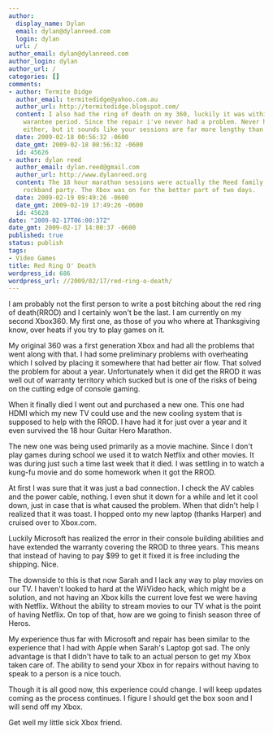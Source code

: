 ```yaml
---
author:
  display_name: Dylan
  email: dylan@dylanreed.com
  login: dylan
  url: /
author_email: dylan@dylanreed.com
author_login: dylan
author_url: /
categories: []
comments:
- author: Termite Didge
  author_email: termitedidge@yahoo.com.au
  author_url: http://termitedidge.blogspot.com/
  content: I also had the ring of death on my 360, luckily it was within the 3 year
    warantee period. Since the repair i've never had a problem. Never had an overheat
    either, but it sounds like your sessions are far more lengthy than mine...
  date: 2009-02-18 00:56:32 -0600
  date_gmt: 2009-02-18 08:56:32 -0600
  id: 45626
- author: dylan reed
  author_email: dylan.reed@gmail.com
  author_url: http://www.dylanreed.org
  content: The 18 hour marathon sessions were actually the Reed family Thanksgiving
    rockband party. The Xbox was on for the better part of two days.
  date: 2009-02-19 09:49:26 -0600
  date_gmt: 2009-02-19 17:49:26 -0600
  id: 45628
date: "2009-02-17T06:00:37Z"
date_gmt: 2009-02-17 14:00:37 -0600
published: true
status: publish
tags:
- Video Games
title: Red Ring O' Death
wordpress_id: 686
wordpress_url: //2009/02/17/red-ring-o-death/
---
```


I am probably not the first person to write a post bitching about the red ring of death(RROD) and I certainly won't be the last. I am currently on my second Xbox360. My first one, as those of you who where at Thanksgiving know, over heats if you try to play games on it.

My original 360 was a first generation Xbox and had all the problems that went along with that. I had some preliminary problems with overheating which I solved by placing it somewhere that had better air flow. That solved the problem for about a year. Unfortunately when it did get the RROD it was well out of warranty territory which sucked but is one of the risks of being on the cutting edge of console gaming.

When it finally died I went out and purchased a new one. This one had HDMI which my new TV could use and the new cooling system that is supposed to help with the RROD. I have had it for just over a year and it even survived the 18 hour Guitar Hero Marathon.

The new one was being used primarily as a movie machine. Since I don't play games during school we used it to watch Netflix and other movies. It was during just such a time last week that it died. I was settling in to watch a kung-fu movie and do some homework when it got the RROD.

At first I was sure that it was just a bad connection. I check the AV cables and the power cable, nothing. I even shut it down for a while and let it cool down, just in case that is what caused the problem. When that didn't help I realized that it was toast. I hopped onto my new laptop (thanks Harper) and cruised over to Xbox.com.

Luckily Microsoft has realized the error in their console building abilities and have extended the warranty covering the RROD to three years. This means that instead of having to pay $99 to get it fixed it is free including the shipping. Nice.

The downside to this is that now Sarah and I lack any way to play movies on our TV. I haven't looked to hard at the WiiVideo hack, which might be a solution, and not having an Xbox kills the current love fest we were having with Netflix. Without the ability to stream movies to our TV what is the point of having Netflix. On top of that, how are we going to finish season three of Heros.

My experience thus far with Microsoft and repair has been similar to the experience that I had with Apple when Sarah's Laptop got sad. The only advantage is that I didn't have to talk to an actual person to get my Xbox taken care of. The ability to send your Xbox in for repairs without having to speak to a person is a nice touch.

Though it is all good now, this experience could change. I will keep updates coming as the process continues. I figure I should get the box soon and I will send off my Xbox.

Get well my little sick Xbox friend.
